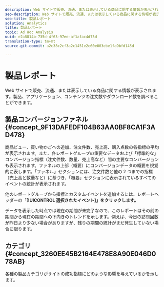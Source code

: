 ```yaml
---
description: Web サイトで販売、流通、または表示している商品に関する情報が表示されます。製品、アプリケーション、コンテンツの注文数やダウンロード数を調べることができます。
seo-description: Web サイトで販売、流通、または表示している商品に関する情報が表示されます。製品、アプリケーション、コンテンツの注文数やダウンロード数を調べることができます。
seo-title: 製品レポート
solution: Analytics
title: 製品レポート
topic: Ad Hoc Analysis
uuid: e2a8814b-735d-4f63-97ee-af1afac4d75d
translation-type: tm+mt
source-git-commit: a2c38c2cf3a2c1451e2c60e003ebe1fa9bfd145d

---
```



# 製品レポート

Web サイトで販売、流通、または表示している商品に関する情報が表示されます。製品、アプリケーション、コンテンツの注文数やダウンロード数を調べることができます。

## 製品コンバージョンファネル {#concept_9F13DAFEDF104B63AA0BF8CA1F3AD478}

商品ビュー、買い物かごへの追加、注文件数、売上高、購入点数の各指標の平均が表示されます。また、各レポートグループの重要なデータおよび「標準的な」コンバージョン指標（注文件数、数量、売上高など）間の主要なコンバージョンも表示されます。ファネルの上部（概要）にコンバージョンデータの概要を視覚的に表します。「ファネル」セクションには、注文件数と他の 2 つまでの指標（売上高と数量など）に基づき、「概要」セクションに表示されているすべてのイベントの統計が表示されます。

<!-- 

c_reports_products_conv_funnel.xml

 -->

他のレポートグループから指標とカスタムイベントを追加するには、レポートヘッダーの「**[!UICONTROL 選択されたイベント]」をクリックします。**

データを表示した時点では現在の期間が未完了なので、このレポートはその前の期間から現在の期間への下向きのトレンドを示します。例えば、今日の訪問回数が昨日より少ない場合がありますが、残りの期間の統計がまだ発生していない場合に限ります。

## カテゴリ {#concept_3260EE45B2164E478E8A90E046D078AB}

<!-- 

c_reports_categories.xml

 -->

各種の製品カテゴリがサイトの成功指標にどのような影響を与えているかを示します。
